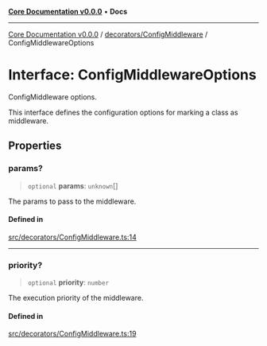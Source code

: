 [**Core Documentation v0.0.0**](../../../README.md) • **Docs**

***

[Core Documentation v0.0.0](../../../modules.md) / [decorators/ConfigMiddleware](../README.md) / ConfigMiddlewareOptions

# Interface: ConfigMiddlewareOptions

ConfigMiddleware options.

This interface defines the configuration options for marking a class as middleware.

## Properties

### params?

> `optional` **params**: `unknown`[]

The params to pass to the middleware.

#### Defined in

[src/decorators/ConfigMiddleware.ts:14](https://github.com/stonemjs/core/blob/be89f756f02a94c320588453a86b3e95bc4e060f/src/decorators/ConfigMiddleware.ts#L14)

***

### priority?

> `optional` **priority**: `number`

The execution priority of the middleware.

#### Defined in

[src/decorators/ConfigMiddleware.ts:19](https://github.com/stonemjs/core/blob/be89f756f02a94c320588453a86b3e95bc4e060f/src/decorators/ConfigMiddleware.ts#L19)
